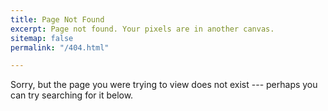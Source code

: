 ```yaml
---
title: Page Not Found
excerpt: Page not found. Your pixels are in another canvas.
sitemap: false
permalink: "/404.html"

---
```

Sorry, but the page you were trying to view does not exist --- perhaps you can try searching for it below.

<script>
var GOOG_FIXURL_LANG = 'es';
var GOOG_FIXURL_SITE = '{{ site.url }}'
</script>
<script src="https://linkhelp.clients.google.com/tbproxy/lh/wm/fixurl.js">
</script>